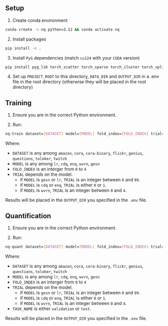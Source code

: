 ## Setup

1. Create conda environment

```bash
conda create -n nq python=3.12 && conda activate nq
```

2. Install packages
```bash
pip install -e .
```

3. Install `PyG` dependencies (match `cu124` with your `CUDA` version)
```bash
pip install pyg_lib torch_scatter torch_sparse torch_cluster torch_spline_conv -f https://data.pyg.org/whl/torch-2.6.0+cu124.html --force-reinstall --no-cache-dir
```

4. Set up `PROJECT_ROOT` to this directory, `DATA_DIR` and `OUTPUT_DIR` in a .env file in the root directory (otherwise they will be placed in the root directory)


## Training

1. Ensure you are in the correct Python environment.

2. Run:

```bash
nq-train dataset=[DATASET] model=[MODEL] fold_index=[FOLD_INDEX] trial=[TRIAL]
```

Where:
- `DATASET` is any among `amazon`, `cora`, `cora-binary`, `flickr`, `genius`, `questions`, `toloker`, `twitch`
- `MODEL` is any among `lr`, `cdq`, `enq`, `wvrn`, `gesn`
- `FOLD_INDEX` is an interger from `0` to `4`
- `TRIAL` depends on the model.
  - if `MODEL` is `gesn` or `lr`, `TRIAL` is an integer between `0` and `99`.
  - if `MODEL` is `cdq` or `enq`, `TRIAL` is either `0` or `1`.
  - if `MODEL` is `wvrn`, `TRIAL` is an integer between `0` and `4`.

Results will be placed in the `OUTPUT_DIR` you specified in the `.env` file.

## Quantification

1. Ensure you are in the correct Python environment.

2. Run:

```bash
nq-quant dataset=[DATASET] model=[MODEL] fold_index=[FOLD_INDEX] trial=[TRIAL] task_name=[TASK_NAME]
```

Where:
- `DATASET` is any among `amazon`, `cora`, `cora-binary`, `flickr`, `genius`, `questions`, `toloker`, `twitch`
- `MODEL` is any among `lr`, `cdq`, `enq`, `wvrn`, `gesn`
- `FOLD_INDEX` is an interger from `0` to `4`
- `TRIAL` depends on the model.
  - if `MODEL` is `gesn` or `lr`, `TRIAL` is an integer between `0` and `99`.
  - if `MODEL` is `cdq` or `enq`, `TRIAL` is either `0` or `1`.
  - if `MODEL` is `wvrn`, `TRIAL` is an integer between `0` and `4`.
- `TASK_NAME` is either `validation` or `test`.

Results will be placed in the `OUTPUT_DIR` you specified in the `.env` file.
